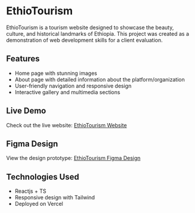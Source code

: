 # EthioTourism

EthioTourism is a tourism website designed to showcase the beauty, culture, and historical landmarks of Ethiopia. This project was created as a demonstration of web development skills for a client evaluation.

## Features

- Home page with stunning images
- About page with detailed information about the platform/organization
- User-friendly navigation and responsive design
- Interactive gallery and multimedia sections

## Live Demo

Check out the live website: [EthioTourism Website](#)

## Figma Design

View the design prototype: [EthioTourism Figma Design](#)

## Technologies Used

- Reactjs + TS
- Responsive design with Tailwind
- Deployed on Vercel
